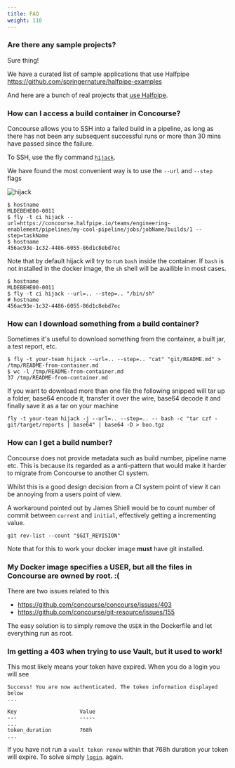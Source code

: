 ```yaml
---
title: FAQ
weight: 110
---
```


### Are there any sample projects?

Sure thing!

We have a curated list of sample applications that use Halfpipe <https://github.com/springernature/halfpipe-examples>

And here are a bunch of real projects that [use Halfpipe](https://github.com/search?q=org%3Aspringernature+filename%3A.halfpipe&type=Code).

### How can I access a build container in Concourse?
Concourse allows you to SSH into a failed build in a pipeline, as long as there has not been any subsequent successful runs or more than 30 mins have passed since the failure.

To SSH, use the fly command [`hijack`](https://concourse-ci.org.org/builds.html#fly-intercept).

We have found the most convenient way is to use the `--url` and `--step` flags

![hijack](/images/hijack.png)

```text
$ hostname
MLDEBEHE00-0011
$ fly -t ci hijack --url=https://concourse.halfpipe.io/teams/engineering-enablement/pipelines/my-cool-pipeline/jobs/jobName/builds/1 --step=taskName
$ hostname
456ac93e-1c32-4486-6055-86d1c8ebd7ec
```

Note that by default hijack will try to run `bash` inside the container. If `bash` is not installed in the docker image, the `sh` shell will be availible in most cases.

```text
$ hostname
MLDEBEHE00-0011
$ fly -t ci hijack --url=.. --step=.. "/bin/sh"
# hostname
456ac93e-1c32-4486-6055-86d1c8ebd7ec
```

### How can I download something from a build container?
Sometimes it's useful to download something from the container, a built jar, a test report, etc.

```text
$ fly -t your-team hijack --url=.. --step=.. "cat" "git/README.md" > /tmp/README-from-container.md
$ wc -l /tmp/README-from-container.md
37 /tmp/README-from-container.md
```

If you want to download more than one file the following snipped will tar up a folder, base64 encode it, transfer it over the wire, base64 decode it and finally save it as a tar on your machine

```text
fly -t your-team hijack -j --url=.. --step=.. -- bash -c "tar czf - git/target/reports | base64" | base64 -D > boo.tgz
```

### How can I get a build number?

Concourse does not provide metadata such as build number, pipeline name etc. This is because its regarded as a anti-pattern that would make it harder to migrate from Concourse to another CI system.

Whilst this is a good design decision from a CI system point of view it can be annoying from a users point of view.

A workaround pointed out by James Shiell would be to count number of commit between `current` and `initial`, effectively getting a incrementing value.

```text
git rev-list --count "$GIT_REVISION"
```

Note that for this to work your docker image __must__ have git installed.

### My Docker image specifies a USER, but all the files in Concourse are owned by root. :(

There are two issues related to this

* https://github.com/concourse/concourse/issues/403
* https://github.com/concourse/git-resource/issues/155

The easy solution is to simply remove the `USER` in the Dockerfile and let everything run as root.

### Im getting a 403 when trying to use Vault, but it used to work!

This most likely means your token have expired. When you do a login you will see

```text
Success! You are now authenticated. The token information displayed below
...

Key                    Value
---                    -----
...
token_duration         768h
...
```

If you have not run a `vault token renew` within that 768h duration your token will expire. To solve simply [`login`](/vault/#Login). again.
